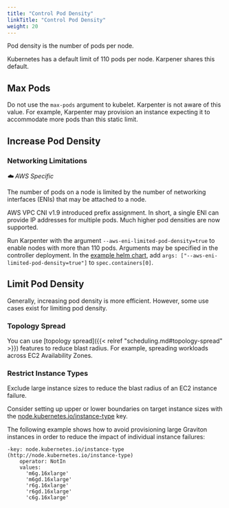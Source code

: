 ```yaml
---
title: "Control Pod Density"
linkTitle: "Control Pod Density"
weight: 20
---
```


Pod density is the number of pods per node. 

Kubernetes has a default limit of 110 pods per node. Karpener shares this default. 

## Max Pods

Do not use the `max-pods` argument to kubelet. Karpenter is not aware of this value. For example, Karpenter may provision an instance expecting it to accommodate more pods than this static limit. 

## Increase Pod Density

### Networking Limitations 

*☁️ AWS Specific*

The number of pods on a node is limited by the number of networking interfaces (ENIs) that may be attached to a node. 

AWS VPC CNI v1.9 introduced prefix assignment. In short, a single ENI can provide IP addresses for multiple pods. Much higher pod densities are now supported. 

Run Karpenter with the argument `--aws-eni-limited-pod-density=true` to enable nodes with more than 110 pods. Arguments may be specified in the controller deployment. In the [example helm chart](https://github.com/aws/karpenter/blob/c73f425e924bb64c3f898f30ca5035a1d8591183/charts/karpenter/templates/controller/deployment.yaml), add `args: ["--aws-eni-limited-pod-density=true"]` to `spec.containers[0]`.

## Limit Pod Density

Generally, increasing pod density is more efficient. However, some use cases exist for limiting pod density. 

### Topology Spread

You can use [topology spread]({{< relref "scheduling.md#topology-spread" >}}) features to reduce blast radius. For example, spreading workloads across EC2 Availability Zones.


### Restrict Instance Types

Exclude large instance sizes to reduce the blast radius of an EC2 instance failure.

Consider setting up upper or lower boundaries on target instance sizes with the [node.kubernetes.io/instance-type](http://node.kubernetes.io/instance-type) key. 

The following example shows how to avoid provisioning large Graviton instances in order to reduce the impact of individual instance failures:

```
-key: node.kubernetes.io/instance-type (http://node.kubernetes.io/instance-type)
    operator: NotIn
    values:
      'm6g.16xlarge'
      'm6gd.16xlarge'
      'r6g.16xlarge'
      'r6gd.16xlarge'
      'c6g.16xlarge'
```




